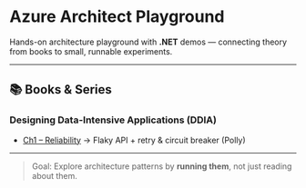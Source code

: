 # Azure Architect Playground

Hands-on architecture playground with **.NET** demos — connecting theory from books to small, runnable experiments.

---

## 📚 Books & Series

### Designing Data-Intensive Applications (DDIA)
- [Ch1 – Reliability](./ddia-notes/Ch1-Reliability/README.md) → Flaky API + retry & circuit breaker (Polly)

---

> Goal: Explore architecture patterns by **running them**, not just reading about them.